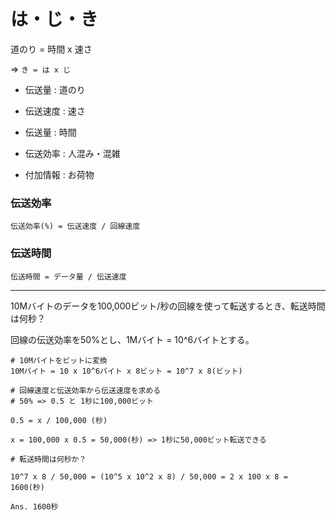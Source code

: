 # は・じ・き

道のり = 時間 x 速さ

=> `き = は x じ`

- 伝送量 : 道のり
- 伝送速度 : 速さ
- 伝送量 : 時間

- 伝送効率 : 人混み・混雑
- 付加情報 : お荷物

### 伝送効率

```
伝送効率(%) = 伝送速度 / 回線速度
```

### 伝送時間

```
伝送時間 = データ量 / 伝送速度
```

---

10Mバイトのデータを100,000ビット/秒の回線を使って転送するとき、転送時間は何秒？

回線の伝送効率を50%とし、1Mバイト = 10^6バイトとする。

```
# 10Mバイトをビットに変換
10Mバイト = 10 x 10^6バイト x 8ビット = 10^7 x 8(ビット)

# 回線速度と伝送効率から伝送速度を求める
# 50% => 0.5 と 1秒に100,000ビット

0.5 = x / 100,000 (秒)

x = 100,000 x 0.5 = 50,000(秒) => 1秒に50,000ビット転送できる

# 転送時間は何秒か？

10^7 x 8 / 50,000 = (10^5 x 10^2 x 8) / 50,000 = 2 x 100 x 8 = 1600(秒)

Ans. 1600秒
```

